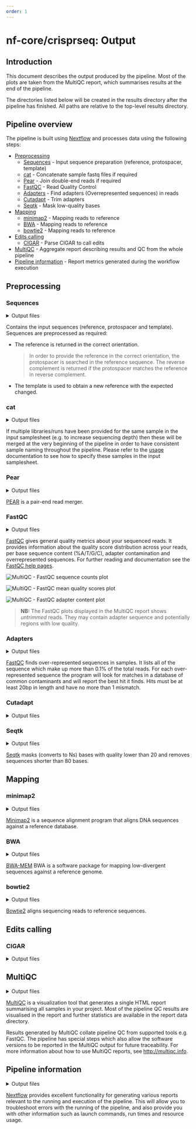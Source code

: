 ```yaml
---
order: 1
---
```


# nf-core/crisprseq: Output

## Introduction

This document describes the output produced by the pipeline. Most of the plots are taken from the MultiQC report, which summarises results at the end of the pipeline.

The directories listed below will be created in the results directory after the pipeline has finished. All paths are relative to the top-level results directory.

## Pipeline overview

The pipeline is built using [Nextflow](https://www.nextflow.io/) and processes data using the following steps:

- [Preprocessing](#preprocessing)
  - [Sequences](#sequences) - Input sequence preparation (reference, protospacer, template)
  - [cat](#cat) - Concatenate sample fastq files if required
  - [Pear](#pear) - Join double-end reads if required
  - [FastQC](#fastqc) - Read Quality Control
  - [Adapters](#adapters) - Find adapters (Overrepresented sequences) in reads
  - [Cutadapt](#cutadapt) - Trim adapters
  - [Seqtk](#seqtk) - Mask low-quality bases
  <!-- -UMI(#umi) -->
- [Mapping](#mapping)
  - [minimap2](#minimap2) - Mapping reads to reference
  - [BWA](#bwa) - Mapping reads to reference
  - [bowtie2](#bowtie2) - Mapping reads to reference
- [Edits calling](#edits-calling)
  - [CIGAR](#cigar) - Parse CIGAR to call edits
- [MultiQC](#multiqc) - Aggregate report describing results and QC from the whole pipeline
- [Pipeline information](#pipeline-information) - Report metrics generated during the workflow execution

## Preprocessing

### Sequences

<details markdown="1">
<summary>Output files</summary>

- `preprocessing/sequences/`
  - `*_reference.fasta`: Sequence used as a reference.
  - `*_template.fasta`: Provided template sequence.
  - `*_correctOrient.fasta`: Reference sequence in the correct orientation.
  - `_NewReference.fasta`: New reference generated from adding the changes made by the template to the original reference.
  - `*_template-align.bam`: Alignment of the new reference (with template changes) to the original reference.

</details>

Contains the input sequences (reference, protospacer and template). Sequences are preprocessed as required:

- The reference is returned in the correct orientation.
  > In order to provide the reference in the correct orientation, the protospacer is searched in the reference sequence. The reverse complement is returned if the protospacer matches the reference in reverse complement.
- The template is used to obtain a new reference with the expected changed.

### cat

<details markdown="1">
<summary>Output files</summary>

- `preprocessing/cat/`
  - `*.merged.fastq.gz`: Concatenated fastq files

</details>

If multiple libraries/runs have been provided for the same sample in the input samplesheet (e.g. to increase sequencing depth) then these will be merged at the very beginning of the pipeline in order to have consistent sample naming throughout the pipeline. Please refer to the [usage](https://nf-co.re/crisprseq/usage) documentation to see how to specify these samples in the input samplesheet.

### Pear

<details markdown="1">
<summary>Output files</summary>

- `preprocessing/pear/`
  - `*.assembled.fastq.gz`: Assembled paired-end reads
  - `*.discarded.fastq.gz`: Discarded reads
  - `*.unassembled.forward.fastq.gz`: Unassembled paired-end reads - forward (R1)
  - `*.unassembled.reverse.fastq.gz`: Unassembled paired-end reads - reverse (R2)

</details>

[PEAR](https://cme.h-its.org/exelixis/web/software/pear/) is a pair-end read merger.

### FastQC

<details markdown="1">
<summary>Output files</summary>

- `fastqc/`
  - `*_fastqc.html`: FastQC report containing quality metrics.
  - `*_fastqc.zip`: Zip archive containing the FastQC report, tab-delimited data file and plot images.

</details>

[FastQC](http://www.bioinformatics.babraham.ac.uk/projects/fastqc/) gives general quality metrics about your sequenced reads. It provides information about the quality score distribution across your reads, per base sequence content (%A/T/G/C), adapter contamination and overrepresented sequences. For further reading and documentation see the [FastQC help pages](http://www.bioinformatics.babraham.ac.uk/projects/fastqc/Help/).

![MultiQC - FastQC sequence counts plot](images/mqc_fastqc_counts.png)

![MultiQC - FastQC mean quality scores plot](images/mqc_fastqc_quality.png)

![MultiQC - FastQC adapter content plot](images/mqc_fastqc_adapter.png)

> **NB:** The FastQC plots displayed in the MultiQC report shows _untrimmed_ reads. They may contain adapter sequence and potentially regions with low quality.

### Adapters

<details markdown="1">
<summary>Output files</summary>

- `preprocessing/adapters/`
  - `*_overrepresented.fasta`: Contains overrepresented sequences found by FastQC

</details>

[FastQC](http://www.bioinformatics.babraham.ac.uk/projects/fastqc/) finds over-represented sequences in samples. It lists all of the sequence which make up more than 0.1% of the total reads. For each over-represented sequence the program will look for matches in a database of common contaminants and will report the best hit it finds. Hits must be at least 20bp in length and have no more than 1 mismatch.

### Cutadapt

<details markdown="1">
<summary>Output files</summary>

- `preprocessing/cutadapt/`
  - `*.cutadapt.log`: Cutadapt log file
  - `*.trim.fastq.gz`: Sample reads trimmed with overrepresented sequences removed

</details>

### Seqtk

<details markdown="1">
<summary>Output files</summary>

- `preprocessing/seqtk/`
  - `*.seqtk-seq.fastq.gz`: Quality filtered reads.

</details>

[Seqtk](https://github.com/lh3/seqtk) masks (converts to Ns) bases with quality lower than 20 and removes sequences shorter than 80 bases.

<!-- ### UMI -->

## Mapping

### minimap2

<details markdown="1">
<summary>Output files</summary>

- `minimap2/`
  - `*.bam`: BAM file containing aligned reads
  - `*.bai`: BAI index

</details>

[Minimap2](https://github.com/lh3/minimap2) is a sequence alignment program that aligns DNA sequences against a reference database.

### BWA

<details markdown="1">
<summary>Output files</summary>

- `bwa/`
  - `*.bam`: BAM file containing aligned reads
  - `*.bai`: BAI index

</details>

[BWA-MEM](https://github.com/lh3/bwa) BWA is a software package for mapping low-divergent sequences against a reference genome.

### bowtie2

<details markdown="1">
<summary>Output files</summary>

- `bowtie2/`
  - `*.bam`: BAM file containing aligned reads
  - `*.bai`: BAI index

</details>

[Bowtie2](https://bowtie-bio.sourceforge.net/bowtie2/index.shtml) aligns sequencing reads to reference sequences.

## Edits calling

### CIGAR

<details markdown="1">
<summary>Output files</summary>

- `cigar/`
  - `*_cutSite.json`: Contains the protospacer cut site position in the reference.
  - `*_edition.html`: Interactive pie chart with the percentage of edition types. Reads are classified between WT (without an edit) and indels. Indes are divided between deletions, insertions and delins (deletion + insertion). Deletions and insertions can be out of frame or in frame.
    ![Test sample hCas9-AAVS1-a edition plot](images/hCas9-AAVS1-a_edition.png)
  - `*_edits.csv`: Table containing the data visualized in the pie chart.
  - `*_indels.csv`: Table containing information of all reads. Edit type, edit start and length, if the edition happens above the error rate, if it's located into the common edit window, the frequency, the percentage, the pattern, surrounding nucleotides in case of insertions, the protospacer cut site, the sample id, number of aligned reads and number of reads with and without a template modification.
  - `*_QC-indels.html`: Interactive pie chart with information about aligned reads. Reads are classified between WT and containing indels. Both types are classified between passing the filtering steps or not. Indel reads passing the filtering steps are divided in reads with a modification above the error rate and located in the common edit window, above the error rate but not in the edit region, viceversa, or any of those conditions.
    ![Test sample hCas9-AAVS1-a QC indels plot](images/hCas9-AAVS1-a_QC-indels.png)
  - `*_reads.html`: Interactive pie chart with percentage of the number of raw reads, reads merged with Pear, reads passing quality filters and UMI clustered reads.
    ![Test sample hCas9-AAVS1-a reads plot](images/hCas9-AAVS1-a_reads.png)
  - `*_subs-perc.csv`: Table containing the percentage of each nucleotide found for each reference position.

</details>

## MultiQC

<details markdown="1">
<summary>Output files</summary>

- `multiqc/`
  - `multiqc_report.html`: a standalone HTML file that can be viewed in your web browser.
  - `multiqc_data/`: directory containing parsed statistics from the different tools used in the pipeline.
  - `multiqc_plots/`: directory containing static images from the report in various formats.

</details>

[MultiQC](http://multiqc.info) is a visualization tool that generates a single HTML report summarising all samples in your project. Most of the pipeline QC results are visualised in the report and further statistics are available in the report data directory.

Results generated by MultiQC collate pipeline QC from supported tools e.g. FastQC. The pipeline has special steps which also allow the software versions to be reported in the MultiQC output for future traceability. For more information about how to use MultiQC reports, see <http://multiqc.info>.

## Pipeline information

<details markdown="1">
<summary>Output files</summary>

- `pipeline_info/`
  - Reports generated by Nextflow: `execution_report.html`, `execution_timeline.html`, `execution_trace.txt` and `pipeline_dag.dot`/`pipeline_dag.svg`.
  - Reports generated by the pipeline: `pipeline_report.html`, `pipeline_report.txt` and `software_versions.yml`. The `pipeline_report*` files will only be present if the `--email` / `--email_on_fail` parameter's are used when running the pipeline.
  - Reformatted samplesheet files used as input to the pipeline: `samplesheet.valid.csv`.

</details>

[Nextflow](https://www.nextflow.io/docs/latest/tracing.html) provides excellent functionality for generating various reports relevant to the running and execution of the pipeline. This will allow you to troubleshoot errors with the running of the pipeline, and also provide you with other information such as launch commands, run times and resource usage.
